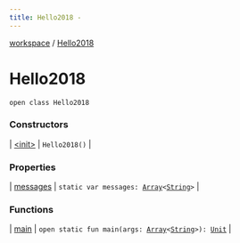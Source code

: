 ```yaml
---
title: Hello2018 - 
---
```


[workspace](../index.html) / [Hello2018](./index.html)

# Hello2018

`open class Hello2018`

### Constructors

| [&lt;init&gt;](-init-.html) | `Hello2018()` |

### Properties

| [messages](messages.html) | `static var messages: `[`Array`](https://kotlinlang.org/api/latest/jvm/stdlib/kotlin/-array/index.html)`<`[`String`](https://kotlinlang.org/api/latest/jvm/stdlib/kotlin/-string/index.html)`>` |

### Functions

| [main](main.html) | `open static fun main(args: `[`Array`](https://kotlinlang.org/api/latest/jvm/stdlib/kotlin/-array/index.html)`<`[`String`](https://kotlinlang.org/api/latest/jvm/stdlib/kotlin/-string/index.html)`>): `[`Unit`](https://kotlinlang.org/api/latest/jvm/stdlib/kotlin/-unit/index.html) |

